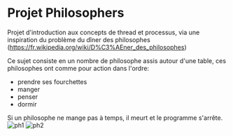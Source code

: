 # Projet Philosophers

Projet d'introduction aux concepts de thread et processus, via une inspiration du problème du dîner des philosophes (https://fr.wikipedia.org/wiki/D%C3%AEner_des_philosophes)

Ce sujet consiste en un nombre de philosophe assis autour d'une table, ces philosophes ont comme pour action dans l'ordre:
* prendre ses fourchettes
* manger
* penser
* dormir

Si un philosophe ne mange pas à temps, il meurt et le programme s'arrête.
![ph1](https://github.com/GitCGuillaume/Philosophers/assets/34135668/689b03a5-1e25-401e-8913-48cda5441c98)
![ph2](https://github.com/GitCGuillaume/Philosophers/assets/34135668/07e0df68-6d3d-400a-8e0c-1d5242040151)

